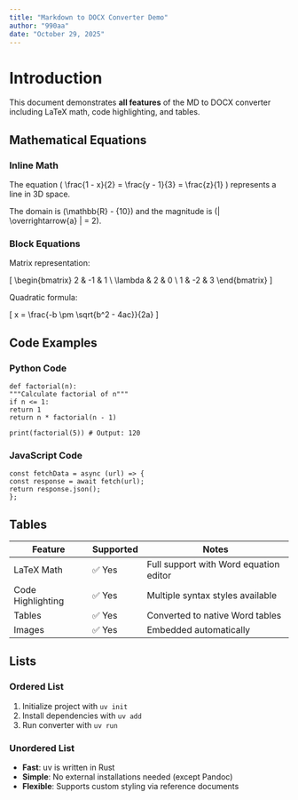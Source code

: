 ```yaml
---
title: "Markdown to DOCX Converter Demo"
author: "990aa"
date: "October 29, 2025"
---
```


# Introduction

This document demonstrates **all features** of the MD to DOCX converter including LaTeX math, code highlighting, and tables.

## Mathematical Equations

### Inline Math

The equation \( \frac{1 - x}{2} = \frac{y - 1}{3} = \frac{z}{1} \) represents a line in 3D space.

The domain is \(\mathbb{R} - \{10\}\) and the magnitude is \(| \overrightarrow{a} | = 2\).

### Block Equations

Matrix representation:

\[
\begin{bmatrix} 
2 & -1 & 1 \\ 
\lambda & 2 & 0 \\ 
1 & -2 & 3 
\end{bmatrix}
\]

Quadratic formula:

\[
x = \frac{-b \pm \sqrt{b^2 - 4ac}}{2a}
\]

## Code Examples

### Python Code

```
def factorial(n):
"""Calculate factorial of n"""
if n <= 1:
return 1
return n * factorial(n - 1)

print(factorial(5)) # Output: 120
```


### JavaScript Code

```
const fetchData = async (url) => {
const response = await fetch(url);
return response.json();
};
```


## Tables

| Feature | Supported | Notes |
|---------|-----------|-------|
| LaTeX Math | ✅ Yes | Full support with Word equation editor |
| Code Highlighting | ✅ Yes | Multiple syntax styles available |
| Tables | ✅ Yes | Converted to native Word tables |
| Images | ✅ Yes | Embedded automatically |

## Lists

### Ordered List

1. Initialize project with `uv init`
2. Install dependencies with `uv add`
3. Run converter with `uv run`

### Unordered List

- **Fast**: uv is written in Rust
- **Simple**: No external installations needed (except Pandoc)
- **Flexible**: Supports custom styling via reference documents

